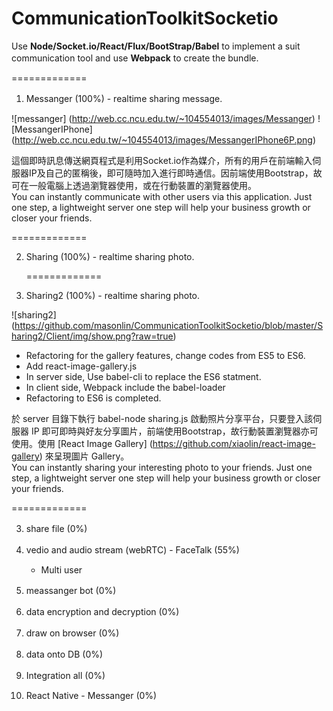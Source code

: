 # CommunicationToolkitSocketio
Use **Node/Socket.io/React/Flux/BootStrap/Babel** to implement a suit communication tool and use **Webpack** to create the bundle.　　

=============
1. Messanger (100%) - realtime sharing message.  　　

  ![messanger] (http://web.cc.ncu.edu.tw/~104554013/images/Messanger) ![MessangerIPhone] (http://web.cc.ncu.edu.tw/~104554013/images/MessangerIPhone6P.png)  

   這個即時訊息傳送網頁程式是利用Socket.io作為媒介，所有的用戶在前端輸入伺服器IP及自己的匿稱後，即可隨時加入進行即時通信。因前端使用Bootstrap，故可在一般電腦上透過瀏覽器使用，或在行動裝置的瀏覽器使用。  
   You can instantly communicate with other users via this application. Just one step, a lightweight server one step will help your business growth or closer your friends.  
   
   =============

2. Sharing (100%) - realtime sharing photo.
   
   =============
  
3. Sharing2 (100%) - realtime sharing photo.
  
  ![sharing2] (https://github.com/masonlin/CommunicationToolkitSocketio/blob/master/Sharing2/Client/img/show.png?raw=true)
   *   Refactoring for the gallery features, change codes from ES5 to ES6.  
   *   Add react-image-gallery.js  
   *   In server side, Use babel-cli to replace the ES6 statment.
   *   In client side, Webpack include the babel-loader
   *   Refactoring to ES6 is completed.  
   
   於 server 目錄下執行 babel-node sharing.js 啟動照片分享平台，只要登入該伺服器 IP 即可即時與好友分享圖片，前端使用Bootstrap，故行動裝置瀏覽器亦可使用。使用 [React Image Gallery] (https://github.com/xiaolin/react-image-gallery) 來呈現圖片 Gallery。  
   You can instantly sharing your interesting photo to your friends. Just one step, a lightweight server one step will help your business growth or closer your friends.  
   
   =============

3. share file (0%)　　

4. vedio and audio stream (webRTC) - FaceTalk (55%)　　
   *  Multi user

5. meassanger bot (0%)　　

6. data encryption and decryption (0%)　　

7. draw on browser (0%)　　

8. data onto DB (0%)　　

9. Integration all (0%)　　

2. React Native - Messanger (0%)  


